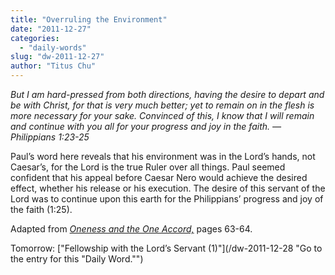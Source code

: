 ```yaml
---
title: "Overruling the Environment"
date: "2011-12-27"
categories: 
  - "daily-words"
slug: "dw-2011-12-27"
author: "Titus Chu"
---
```


_But I am hard-pressed from both directions, having the desire to depart and be with Christ, for that is very much better; yet to remain on in the flesh is more necessary for your sake. Convinced of this, I know that I will remain and continue with you all for your progress and joy in the faith. — Philippians 1:23-25_

Paul’s word here reveals that his environment was in the Lord’s hands, not Caesar’s, for the Lord is the true Ruler over all things. Paul seemed confident that his appeal before Caesar Nero would achieve the desired effect, whether his release or his execution. The desire of this servant of the Lord was to continue upon this earth for the Philippians’ progress and joy of the faith (1:25).

Adapted from _[Oneness and the One Accord,](/book-oneness "Go to the listing for this book.")_ pages 63-64.

Tomorrow: ["Fellowship with the Lord’s Servant (1)"](/dw-2011-12-28 "Go to the entry for this "Daily Word."")
